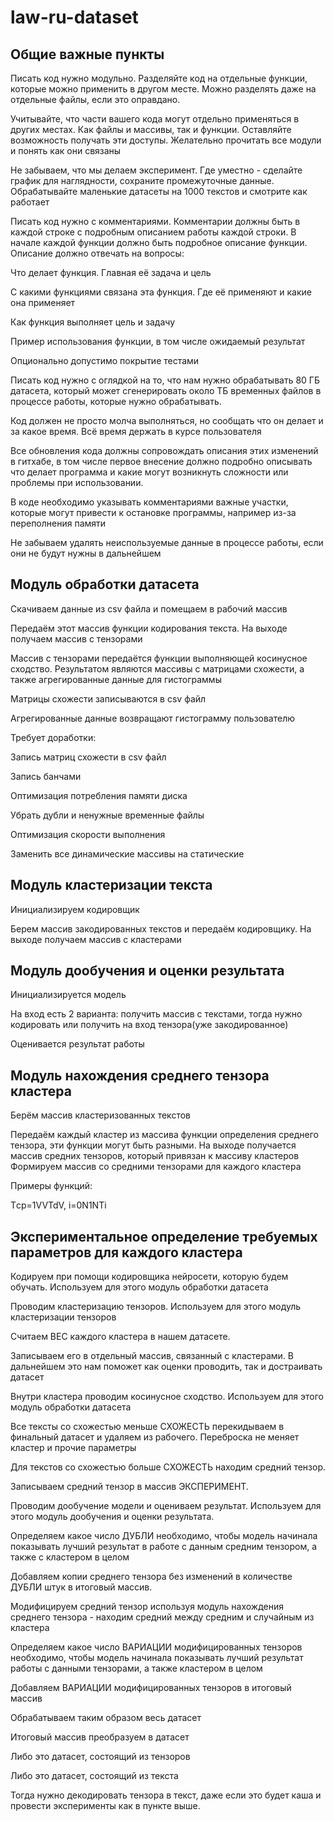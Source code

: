 # law-ru-dataset
## Общие важные пункты

Писать код нужно модульно. Разделяйте код на отдельные функции, которые можно применить в другом месте. Можно разделять даже на отдельные файлы, если это оправдано.

Учитывайте, что части вашего кода могут отдельно применяться в других местах. Как файлы и массивы, так и функции. Оставляйте возможность получать эти доступы. Желательно прочитать все модули и понять как они связаны

Не забываем, что мы делаем эксперимент. Где уместно - сделайте график для наглядности, сохраните промежуточные данные. Обрабатывайте маленькие датасеты на 1000 текстов и смотрите как работает

Писать код нужно с комментариями. Комментарии должны быть в каждой строке с подробным описанием работы каждой строки. В начале каждой функции должно быть подробное описание функции. Описание должно отвечать на вопросы: 

Что делает функция. Главная её задача и цель

С какими функциями связана эта функция. Где её применяют и какие она применяет

Как функция выполняет цель и задачу

Пример использования функции, в том числе ожидаемый результат

Опционально допустимо покрытие тестами

Писать код нужно с оглядкой на то, что нам нужно обрабатывать 80 ГБ датасета, который может сгенерировать около ТБ временных файлов в процессе работы, которые нужно обрабатывать.

Код должен не просто молча выполняться, но сообщать что он делает и за какое время. Всё время держать в курсе пользователя

Все обновления кода должны сопровождать описания этих изменений в гитхабе, в том числе первое внесение должно подробно описывать что делает программа и какие могут возникнуть сложности или проблемы при использовании.

В коде необходимо указывать комментариями важные участки, которые могут привести к остановке программы, например из-за переполнения памяти

Не забываем удалять неиспользуемые данные в процессе работы, если они не будут нужны в дальнейшем



## Модуль обработки датасета

Скачиваем данные из csv файла и помещаем в рабочий массив

Передаём этот массив функции кодирования текста. На выходе получаем массив с тензорами

Массив с тензорами передаётся функции выполняющей косинусное сходство. Результатом являются массивы с матрицами схожести, а также агрегированные данные для гистограммы

Матрицы схожести записываются в csv файл

Агрегированные данные возвращают гистограмму пользователю

Требует доработки:

Запись матриц схожести в csv файл

Запись банчами

Оптимизация потребления памяти диска

Убрать дубли и ненужные временные файлы

Оптимизация скорости выполнения

Заменить все динамические массивы на статические


## Модуль кластеризации текста

Инициализируем кодировщик

Берем массив закодированных текстов и передаём кодировщику. На выходе получаем массив с кластерами


## Модуль дообучения и оценки результата

Инициализируется модель

На вход есть 2 варианта: получить массив с текстами, тогда нужно кодировать или получить на вход тензора(уже закодированное)

Оценивается результат работы


## Модуль нахождения среднего тензора кластера

Берём массив кластеризованных текстов

Передаём каждый кластер из массива функции определения среднего тензора, эти функции могут быть разными. На выходе получается массив средних тензоров, который привязан к массиву кластеров
Формируем массив со средними тензорами для каждого кластера

Примеры функций:

Tср=1VVTdV, i=0N1NTi


## Экспериментальное определение требуемых параметров для каждого кластера

Кодируем при помощи кодировщика нейросети, которую будем обучать. Используем для этого модуль обработки датасета

Проводим кластеризацию тензоров. Используем для этого модуль кластеризации тензоров

Считаем ВЕС каждого кластера в нашем датасете. 

Записываем его в отдельный массив, связанный с кластерами. В дальнейшем это нам поможет как оценки проводить, так и достраивать датасет

Внутри кластера проводим косинусное сходство. Используем для этого модуль обработки датасета

Все тексты со схожестью меньше СХОЖЕСТЬ перекидываем в финальный датасет и удаляем из рабочего. Переброска не меняет кластер и прочие параметры

Для текстов со схожестью больше СХОЖЕСТЬ находим средний тензор.

Записываем средний тензор в массив ЭКСПЕРИМЕНТ.

Проводим дообучение модели и оцениваем результат. Используем для этого модуль дообучения и оценки результата.

Определяем какое число ДУБЛИ необходимо, чтобы модель начинала показывать лучший результат в работе с данным средним тензором, а также с кластером в целом

Добавляем копии среднего тензора без изменений в количестве ДУБЛИ штук в итоговый массив.

Модифицируем средний тензор используя модуль нахождения среднего тензора - находим средний между средним и случайным из кластера

Определяем какое число ВАРИАЦИИ модифицированных тензоров необходимо, чтобы модель начинала показывать лучший результат работы с данными тензорами, а также кластером в целом

Добавляем ВАРИАЦИИ модифицированных тензоров в итоговый массив

Обрабатываем таким образом весь датасет

Итоговый массив преобразуем в датасет

Либо это датасет, состоящий из тензоров

Либо это датасет, состоящий из текста

Тогда нужно декодировать тензора в текст, даже если это будет каша и провести эксперименты как в пункте выше.


